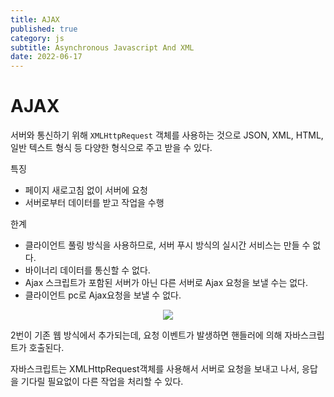 ```yaml
---
title: AJAX
published: true
category: js
subtitle: Asynchronous Javascript And XML
date: 2022-06-17
---
```


# AJAX

서버와 통신하기 위해 `XMLHttpRequest` 객체를 사용하는 것으로 JSON, XML, HTML, 일반 텍스트 형식 등 다양한 형식으로 주고 받을 수 있다.

특징

- 페이지 새로고침 없이 서버에 요청
- 서버로부터 데이터를 받고 작업을 수행

한계

- 클라이언트 풀링 방식을 사용하므로, 서버 푸시 방식의 실시간 서비스는 만들 수 없다.
- 바이너리 데이터를 통신할 수 없다.
- Ajax 스크립트가 포함된 서버가 아닌 다른 서버로 Ajax 요청을 보낼 수는 없다.
- 클라이언트 pc로 Ajax요청을 보낼 수 없다.

<div align='center'>
<img src="/images/posts/ajax/1.png" />
</div>

2번이 기존 웹 방식에서 추가되는데, 요청 이벤트가 발생하면 핸들러에 의해 자바스크립트가 호출된다.

자바스크립트는 XMLHttpRequest객체를 사용해서 서버로 요청을 보내고 나서, 응답을 기다릴 필요없이 다른 작업을 처리할 수 있다.